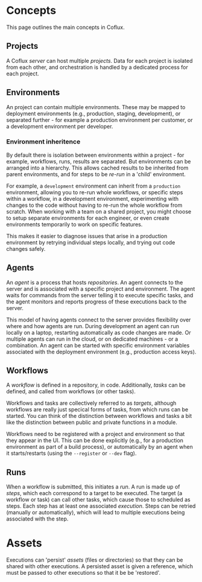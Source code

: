 # Concepts

This page outlines the main concepts in Coflux.

## Projects

A Coflux _server_ can host multiple _projects_. Data for each project is isolated from each other, and orchestration is handled by a dedicated process for each project.

## Environments

An project can contain multiple environments. These may be mapped to deployment environments (e.g., production, staging, development), or separated further - for example a production environment per customer, or a development environment per developer.

### Environment inheritence

By default there is isolation between environments within a project - for example, workflows, runs, results are separated. But environments can be arranged into a hierarchy. This allows cached results to be inherited from parent environments, and for steps to be _re-run_ in a 'child' environment.

For example, a `development` environment can inherit from a `production` environment, allowing you to re-run whole workflows, or specific steps within a workflow, in a development environment, experimenting with changes to the code without having to re-run the whole workflow from scratch. When working with a team on a shared project, you might choose to setup separate environments for each engineer, or even create environments temporarily to work on specific features.

This makes it easier to diagnose issues that arise in a production environment by retrying individual steps locally, and trying out code changes safely.

## Agents

An _agent_ is a process that hosts _repositories_. An agent connects to the server and is associated with a specific project and environment. The agent waits for commands from the server telling it to execute specific tasks, and the agent monitors and reports progress of these executions back to the server.

This model of having agents connect to the server provides flexibility over where and how agents are run. During development an agent can run locally on a laptop, restarting automatically as code changes are made. Or multiple agents can run in the cloud, or on dedicated machines - or a combination. An agent can be started with specific environment variables associated with the deployment environment (e.g., production access keys).

## Workflows

A _workflow_ is defined in a repository, in code. Additionally, _tasks_ can be defined, and called from workflows (or other tasks).

Workflows and tasks are collectively referred to as _targets_, although workflows are really just specical forms of tasks, from which runs can be started. You can think of the distinction between workflows and tasks a bit like the distinction between public and private functions in a module.

Workflows need to be registered with a project and environment so that they appear in the UI. This can be done explicitly (e.g., for a production environment as part of a build process), or automatically by an agent when it starts/restarts (using the `--register` or `--dev` flag).

## Runs

When a workflow is submitted, this initiates a _run_. A run is made up of _steps_, which each correspond to a target to be executed. The target (a workflow or task) can call other tasks, which cause those to scheduled as steps. Each step has at least one associated _execution_. Steps can be retried (manually or automatically), which will lead to multiple executions being associated with the step.

# Assets

Executions can 'persist' _assets_ (files or directories) so that they can be shared with other executions. A persisted asset is given a reference, which must be passed to other executions so that it be be 'restored'.

